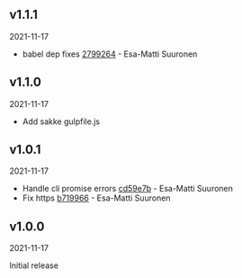 ## v1.1.1

2021-11-17

-   babel dep fixes [2799264](https://github.com/valu-digital/npm-packages/commit/2799264) - Esa-Matti Suuronen

## v1.1.0

2021-11-17

-   Add sakke gulpfile.js

## v1.0.1

2021-11-17

-   Handle cli promise errors [cd59e7b](https://github.com/valu-digital/npm-packages/commit/cd59e7b) - Esa-Matti Suuronen
-   Fix https [b719966](https://github.com/valu-digital/npm-packages/commit/b719966) - Esa-Matti Suuronen

## v1.0.0

2021-11-17

Initial release
